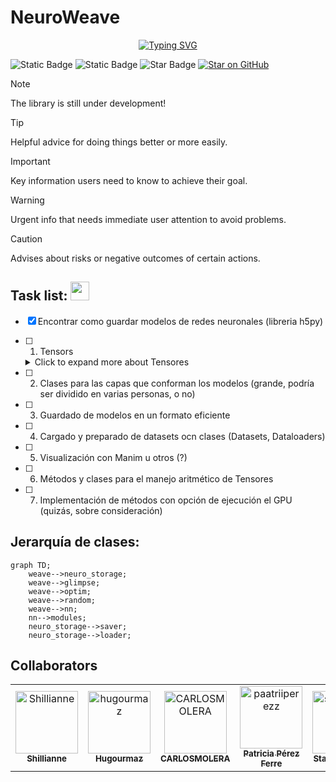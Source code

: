 # NeuroWeave
<p align="center">
<a href="https://git.io/typing-svg"><img src="https://readme-typing-svg.demolab.com?font=Fira+Code&size=30&duration=2000&pause=500&center=true&vCenter=true&multiline=true&repeat=false&random=false&width=800&height=100&lines=Interweaving+Intelligence;Where+Neurons+and+Networks+Connect" alt="Typing SVG" /></a>
</p>

![Static Badge](https://img.shields.io/badge/Version-v1.0.0-green)
![Static Badge](https://img.shields.io/badge/Colaboradores-5-blue)
<img src="https://img.shields.io/static/v1?label=%F0%9F%8C%9F&message=If%20Useful&style=style=flat&color=BC4E99" alt="Star Badge"/>
[![Star on GitHub](https://img.shields.io/github/stars/stas-gatin/stas-gatin.svg?style=social)](https://github.com/stas-gatin/proyecto_programacion/stargazers)

> [!NOTE]
> The library is still under development!

> [!TIP]
> Helpful advice for doing things better or more easily.

> [!IMPORTANT]
> Key information users need to know to achieve their goal.

> [!WARNING]
> Urgent info that needs immediate user attention to avoid problems.

> [!CAUTION]
> Advises about risks or negative outcomes of certain actions.



## Task list: <img src="https://media.giphy.com/media/WUlplcMpOCEmTGBtBW/giphy.gif" width="30">
- [x] Encontrar como guardar modelos de redes neuronales (libreria h5py)
- [ ] 1. Tensors
  <details>
    <summary>Click to expand more about Tensores</summary>
    Tensors a fundamental data structure used in Machine Learning for multi-dimensional matrix operations.
  </details>

- [ ] 2. Clases para las capas que conforman los modelos (grande, podría ser dividido en varias personas, o no)
- [ ] 3. Guardado de modelos en un formato eficiente
- [ ] 4. Cargado y preparado de datasets ocn clases (Datasets, Dataloaders)
- [ ] 5. Visualización con Manim u otros (?)
- [ ] 6. Métodos y clases para el manejo aritmético de Tensores
- [ ] 7. Implementación de métodos con opción de ejecución el GPU (quizás, sobre consideración)

## Jerarquía de clases:

```mermaid
graph TD;
    weave-->neuro_storage;
    weave-->glimpse;
    weave-->optim;
    weave-->random;
    weave-->nn;
    nn-->modules;
    neuro_storage-->saver;
    neuro_storage-->loader;
```

## Collaborators

<!-- readme: collaborators -start -->
<table>
<tr>
    <td align="center">
        <a href="https://github.com/Shillianne">
            <img src="https://avatars.githubusercontent.com/u/148450883?v=4" width="100;" alt="Shillianne"/>
            <br />
            <sub><b>Shillianne</b></sub>
        </a>
    </td>
    <td align="center">
        <a href="https://github.com/hugourmaz">
            <img src="https://avatars.githubusercontent.com/u/149888695?v=4" width="100;" alt="hugourmaz"/>
            <br />
            <sub><b>Hugourmaz</b></sub>
        </a>
    </td>
    <td align="center">
        <a href="https://github.com/CARLOSMOLERA">
            <img src="https://avatars.githubusercontent.com/u/152264006?v=4" width="100;" alt="CARLOSMOLERA"/>
            <br />
            <sub><b>CARLOSMOLERA</b></sub>
        </a>
    </td>
    <td align="center">
        <a href="https://github.com/paatriiperezz">
            <img src="https://avatars.githubusercontent.com/u/152264650?v=4" width="100;" alt="paatriiperezz"/>
            <br />
            <sub><b>Patricia Pérez Ferre</b></sub>
        </a>
    </td>
    <td align="center">
        <a href="https://github.com/stas-gatin">
            <img src="https://avatars.githubusercontent.com/u/155986458?v=4" width="100;" alt="stas-gatin"/>
            <br />
            <sub><b>Stanislav Gatin</b></sub>
        </a>
    </td></tr>
</table>
<!-- readme: collaborators -end -->


